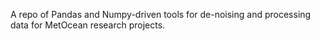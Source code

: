 A repo of Pandas and Numpy-driven tools for de-noising and processing data for MetOcean research projects.
